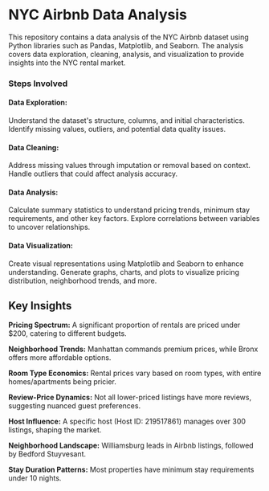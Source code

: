 # NYC Airbnb Data Analysis
This repository contains a data analysis of the NYC Airbnb dataset using Python libraries such as Pandas, Matplotlib, and Seaborn. The analysis covers data exploration, cleaning, analysis, and visualization to provide insights into the NYC rental market.

### Steps Involved
#### Data Exploration:
Understand the dataset's structure, columns, and initial characteristics.
Identify missing values, outliers, and potential data quality issues.
#### Data Cleaning:
Address missing values through imputation or removal based on context.
Handle outliers that could affect analysis accuracy.
#### Data Analysis:
Calculate summary statistics to understand pricing trends, minimum stay requirements, and other key factors.
Explore correlations between variables to uncover relationships.
#### Data Visualization:
Create visual representations using Matplotlib and Seaborn to enhance understanding.
Generate graphs, charts, and plots to visualize pricing distribution, neighborhood trends, and more.

## Key Insights
**Pricing Spectrum:** A significant proportion of rentals are priced under $200, catering to different budgets.

**Neighborhood Trends:** Manhattan commands premium prices, while Bronx offers more affordable options.

**Room Type Economics:** Rental prices vary based on room types, with entire homes/apartments being pricier.

**Review-Price Dynamics:** Not all lower-priced listings have more reviews, suggesting nuanced guest preferences.

**Host Influence:** A specific host (Host ID: 219517861) manages over 300 listings, shaping the market.

**Neighborhood Landscape:** Williamsburg leads in Airbnb listings, followed by Bedford Stuyvesant.

**Stay Duration Patterns:** Most properties have minimum stay requirements under 10 nights.
